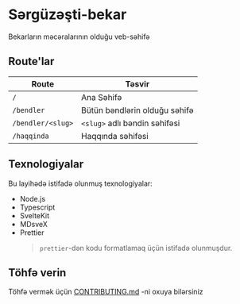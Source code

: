 # Sərgüzəşti-bekar

Bekarların məcəralarının olduğu veb-səhifə

## Route'lar

| Route             | Təsvir                        |
| ----------------- | ----------------------------- |
| `/`               | Ana Səhifə                    |
| `/bendler`        | Bütün bəndlərin olduğu səhifə |
| `/bendler/<slug>` | `<slug>` adlı bəndin səhifəsi |
| `/haqqinda`       | Haqqında səhifəsi             |

## Texnologiyalar

Bu layihədə istifadə olunmuş texnologiyalar:

- Node.js
- Typescript
- SvelteKit
- MDsveX
- Prettier
  > `prettier`-dən kodu formatlamaq üçün istifadə olunmuşdur.

## Töhfə verin

Töhfə vermək üçün [CONTRIBUTING.md](./CONTRIBUTING.md) -ni oxuya bilərsiniz
